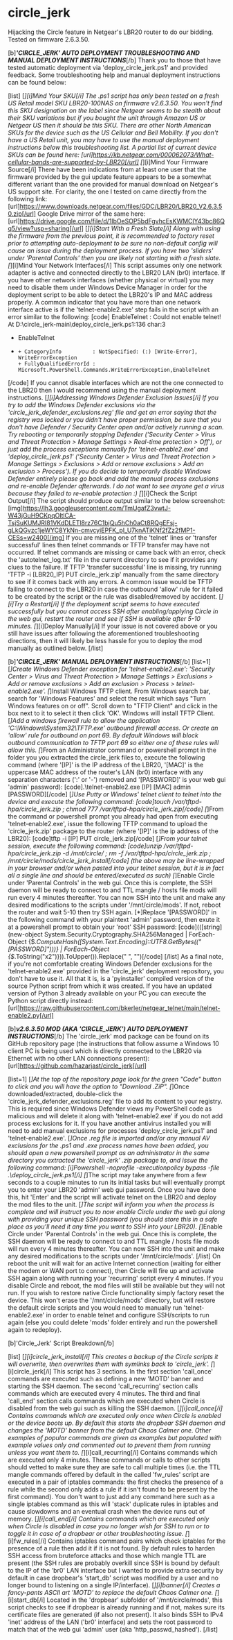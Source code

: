 # circle_jerk
Hijacking the Circle feature in Netgear's LBR20 router to do our bidding.
Tested on firmware 2.6.3.50.

[b]***'CIRCLE_JERK' AUTO DEPLOYMENT TROUBLESHOOTING AND MANUAL DEPLOYMENT INSTRUCTIONS***[/b]
Thank you to those that have tested automatic deployment via 'deploy_circle_jerk.ps1' and provided feedback. Some troubleshooting help and manual deployment instructions can be found below:

[list]
[*][i]Mind Your SKU[/i]
The .ps1 script has only been tested on a fresh US Retail model SKU LBR20-100NAS on firmware v2.6.3.50. You won't find this SKU designation on the label since Netgear seems to be stealth about their SKU variations but if you bought the unit through Amazon US or Netgear US then it should be this SKU. There are other North American SKUs for the device such as the US Cellular and Bell Mobility. If you don't have a US Retail unit, you may have to use the manual deployment instructions below this troubleshooting list. A partial list of current device SKUs can be found here:
[url]https://kb.netgear.com/000062073/What-cellular-bands-are-supported-by-LBR20[/url]
[*][i]Mind Your Firmware Source[/i]
There have been indications from at least one user that the firmware provided by the gui update feature appears to be a somewhat different variant than the one provided for manual download on Netgear's US support site. For clarity, the one I tested on came directly from the following link:
[url]https://www.downloads.netgear.com/files/GDC/LBR20/LBR20_V2.6.3.50.zip[/url]
Google Drive mirror of the same here:
[url]https://drive.google.com/file/d/1lbOeSOP5bdFgvhcEsKWMClY43bc86Qq5/view?usp=sharing[/url]
[*][i]Start With a Fresh Slate[/i]
Along with using the firmware from the previous point, it is recommended to factory reset prior to attempting auto-deployment to be sure no non-default config will cause an issue during the deployment process. If you have two 'sliders' under 'Parental Controls' then you are likely not starting with a fresh slate.
[*][i]Mind Your Network Interfaces[/i]
This script assumes only one network adapter is active and connected directly to the LBR20 LAN (br0) interface. If you have other network interfaces (whether physical or virtual) you may need to disable them under Windows Device Manager in order for the deployment script to be able to detect the LBR20's IP and MAC address properly. A common indicator that you have more than one network interface active is if the 'telnet-enable2.exe' step fails in the script with an error similar to the following:
[code]
EnableTelnet : Could not enable telnet!
At D:\circle_jerk-main\deploy_circle_jerk.ps1:136 char:3
+   EnableTelnet
+   ~~~~~~~~~~~~
    + CategoryInfo          : NotSpecified: (:) [Write-Error], WriteErrorException
    + FullyQualifiedErrorId : Microsoft.PowerShell.Commands.WriteErrorException,EnableTelnet
[/code]
If you cannot disable interfaces which are not the one connected to the LBR20 then I would recommend using the manual deployment instructions.
[*][i]Addressing Windows Defender Exclusion Issues[/i]
If you try to add the Windows Defender exclusions via the 'circle_jerk_defender_exclusions.reg' file and get an error saying that the registry was locked or you didn't have proper permission, be sure that you don't have Defender / Security Center open and/or actively running a scan. Try rebooting or temporarily stopping Defender ('Security Center > Virus and Threat Protection > Manage Settings > Real-time protection > Off'), or just add the process exceptions manually for 'telnet-enable2.exe' and 'deploy_circle_jerk.ps1' ('Security Center > Virus and Threat Protection > Manage Settings > Exclusions > Add or remove exclusions > Add an exclusion > Process'). If you do decide to temporarily disable Windows Defender entirely please go back and add the manual process exclusions and re-enable Defender afterwards. I do not want to see anyone get a virus because they failed to re-enable protection :)
[*][i]Check the Script Output[/i]
The script should produce output similar to the below screenshot:
[img]https://lh3.googleusercontent.com/TmUgafZ3vwtJ-W43jGuH9CKpqOltlCA-TsjSuKUMJRI81VKdDLETl8rz76C1bjQu5hCh0aCt8RQgEFsj-gLkQGvzc1jeWYC8YkNn-cmvcyiEPFK_pI_U7knATiKNf2fZz2fMP1-CESs=w2400[/img]
If you are missing one of the 'telnet' lines or 'transfer successful' lines then telnet commands or TFTP transfer may have not occurred. If telnet commands are missing or came back with an error, check the 'autotelnet_log.txt' file in the current directory to see if it provides any clues to the failure. If TFTP 'transfer successful' line is missing, try running 'TFTP -i [LBR20_IP] PUT circle_jerk.zip' manually from the same directory to see if it comes back with any errors. A common issue would be TFTP failing to connect to the LBR20 in case the outbound 'allow' rule for it failed to be created by the script or the rule was disabled/removed by accident.
[*][i]Try a Restart[/i]
If the deployment script seems to have executed successfully but you cannot access SSH after enabling/applying Circle in the web gui, restart the router and see if SSH is available after 5-10 minutes.
[*][i]Deploy Manually[/i]
If your issue is not covered above or you still have issues after following the aforementioned troubleshooting directions, then it will likely be less hassle for you to deploy the mod manually as outlined below.
[/list]

[b]***'CIRCLE_JERK' MANUAL DEPLOYMENT INSTRUCTIONS***[/b]
[list=1]
[*]Create Windows Defender exception for 'telnet-enable2.exe': 'Security Center > Virus and Threat Protection > Manage Settings > Exclusions > Add or remove exclusions > Add an exclusion > Process > telnet-enable2.exe'.
[*]Install Windows TFTP client. From Windows search bar, search for 'Windows Features' and select the result which says "Turn Windows features on or off". Scroll down to "TFTP Client" and click in the box next to it to select it then click 'OK'. Windows will install TFTP Client.
[*]Add a windows firewall rule to allow the application 'C:\Windows\System32\TFTP.exe' outbound firewall access. Or create an 'allow' rule for outbound on port 69. By default Windows will block outbound communication to TFTP port 69 so either one of these rules will allow this.
[*]From an Administrator command or powershell prompt in the folder you you extracted the circle_jerk files to, execute the following command (where '[IP]' is the IP address of the LBR20, '[MAC]' is the uppercase MAC address of the router's LAN (br0) interface with any separation characters (':' or '-') removed and '[PASSWORD]' is your web gui 'admin' password):
[code].\telnet-enable2.exe [IP] [MAC] admin [PASSWORD][/code]
[*]Use Putty or Windows' telnet client to telnet into the device and execute the following command:
[code]touch /var/tftpd-hpa/circle_jerk.zip ; chmod 777 /var/tftpd-hpa/circle_jerk.zip[/code]
[*]From the command or powershell prompt you already had open from executing 'telnet-enable2.exe', issue the following TFTP command to upload the 'circle_jerk.zip' package to the router (where '[IP]' is the ip address of the LBR20):
[code]tftp -i [IP] PUT circle_jerk.zip[/code]
[*]From your telnet session, execute the following command:
[code]unzip /var/tftpd-hpa/circle_jerk.zip -d /mnt/circle/ ; rm -f /var/tftpd-hpa/circle_jerk.zip ; /mnt/circle/mods/circle_jerk_install[/code]
(the above may be line-wrapped in your browser and/or when pasted into your telnet session, but it is in fact all a single line and should be entered/executed as such)
[*]Enable Circle under 'Parental Controls' in the web gui. Once this is complete, the SSH daemon will be ready to connect to and TTL mangle / hosts file mods will run every 4 minutes thereafter. You can now SSH into the unit and make any desired modifications to the scripts under '/mnt/circle/mods'. If not, reboot the router and wait 5-10 then try SSH again.
[*]Replace '[PASSWORD]' in the following command with your plaintext 'admin' password, then exute it at a powershell prompt to obtain your 'root' SSH password:
[code](([string](new-object System.Security.Cryptography.SHA256Managed | ForEach-Object {$_.ComputeHash([System.Text.Encoding]::UTF8.GetBytes(("[PASSWORD]")))} | ForEach-Object {$_.ToString("x2")})).ToUpper()).Replace(" ", "")[/code]
[/list]
As a final note, if you're not comfortable creating Windows Defender exclusions for the 'telnet-enable2.exe' provided in the 'circle_jerk' deployment repository, you don't have to use it. All that it is, is a 'pyinstaller' compiled version of the source Python script from which it was created. If you have an updated version of Python 3 already available on your PC you can execute the Python script directly instead:
[url]https://raw.githubusercontent.com/bkerler/netgear_telnet/main/telnet-enable2.py[/url]

[b]***v2.6.3.50 MOD (AKA 'CIRCLE_JERK') AUTO DEPLOYMENT INSTRUCTIONS***[/b]
The 'circle_jerk' mod package can be found on its GitHub repository page (the instructions that follow assume a Windows 10 client PC is being used which is directly connected to the LBR20 via Ethernet with no other LAN connections present):
[url]https://github.com/hazarjast/circle_jerk[/url]

[list=1]
[*]At the top of the repository page look for the green "Code" button to click and you will have the option to "Download .ZiP".
[*]Once downloaded/extracted, double-click the 'circle_jerk_defender_exclusions.reg' file to add its content to your registry. This is required since Windows Defender views my PowerShell code as malicious and will delete it along with 'telnet-enable2.exe' if you do not add process exclusions for it. If you have another antivirus installed you will need to add manual exclusions for processes 'deploy_circle_jerk.ps1' and 'telnet-enable2.exe'.
[*]Once .reg file is imported and/or any manual AV exclusions for the .ps1 and .exe process names have been added, you should open a new powershell prompt *as an administrator* in the same directory you extracted the 'circle_jerk' .zip package to, and issue the following command:
[i]Powershell -noprofile -executionpolicy bypass -file .\deploy_circle_jerk.ps1[/i]
[*]The script may take anywhere from a few seconds to a couple minutes to run its initial tasks but will eventually prompt you to enter your LBR20 'admin' web gui password. Once you have done this, hit 'Enter' and the script will activate telnet on the LBR20 and deploy the mod files to the unit.
[*]The script will inform you when the process is complete and will instruct you to now enable Circle under the web gui along with providing your unique SSH password (you should store this in a safe place as you'll need it any time you want to SSH into your LBR20).
[*]Enable Circle under 'Parental Controls' in the web gui. Once this is complete, the SSH daemon will be ready to connect to and TTL mangle / hosts file mods will run every 4 minutes thereafter. You can now SSH into the unit and make any desired modifications to the scripts under '/mnt/circle/mods'.
[/list]
On reboot the unit will wait for an active Internet connection (waiting for either the modem or WAN port to connect), then Circle will fire up and activate SSH again along with running your 'recurring' script every 4 minutes. If you disable Circle and reboot, the mod files will still be available but they will not run. If you wish to restore native Circle functionality simply factory reset the device. This won't erase the '/mnt/circle/mods' directory, but will restore the default circle scripts and you would need to manually run 'telnet-enable2.exe' in order to enable telnet and configure SSH/scripts to run again (else you could delete 'mods' folder entirely and run the powershell again to redeploy).

[b]'Circle_Jerk' Script Breakdown[/b]

[list]
[*][i]circle_jerk_install[/i]
This creates a backup of the Circle scripts it will overwrite, then overwrites them with symlinks back to 'circle_jerk'.
[*][i]circle_jerk[/i]
This script has 3 sections. In the first section 'call_once' commands are executed such as defining a new 'MOTD' banner and starting the SSH daemon. The second 'call_recurring' section calls commands which are executed every 4 minutes. The third and final 'call_end' section calls commands which are executed when Circle is disabled from the web gui such as killing the SSH daemon.
[*][i]call_once[/i]
Contains commands which are executed only once when Circle is enabled or the device boots up. By default this starts the dropbear SSH daemon and changes the 'MOTD' banner from the default Chaos Calmer one. Other examples of popular commands are given as examples but populated with example values only and commented out to prevent them from running unless you want them to.
[*][i]call_recurring[/i]
Contains commands which are executed only 4 minutes. These commands or calls to other scripts should vetted to make sure they are safe to call multiple times (i.e. the TTL mangle commands offered by default in the called 'fw_rules' script are executed in a pair of iptables commands: the first checks the presence of a rule while the second only adds a rule if it isn't found to be present by the first command). You don't want to just add any command here such as a single iptables command as this will 'stack' duplicate rules in iptables and cause slowdowns and an eventual crash when the device runs out of memory.
[*][i]call_end[/i]
Contains commands which are executed only when Circle is disabled in case you no longer wish for SSH to run or to toggle it in case of a dropbear or other troubleshooting issue.
[*][i]fw_rules[/i]
Contains iptables command pairs which check iptables for the presence of a rule then add it if it is not found. By default rules to harden SSH access from bruteforce attacks and those which mangle TTL are present (the SSH rules are probably overkill since SSH is bound by default to the IP of the 'br0' LAN interface but I wanted to provide extra security by default in case dropbear's 'start_db' script was modified by a user and no longer bound to listening on a single IP/interface).
[*][i]banner[/i]
Creates a fancy-pants ASCII art 'MOTD' to replace the default Chaos Calmer one.
[*][i]start_db[/i]
Located in the 'dropbear' subfolder of '/mnt/circle/mods', this script checks to see if dropbear is already running and if not, makes sure its certificate files are generated (if also not present). It also binds SSH to IPv4 'inet' address of the LAN ('br0' interface) and sets the root password to match that of the web gui 'admin' user (aka 'http_passwd_hashed').
[/list]
